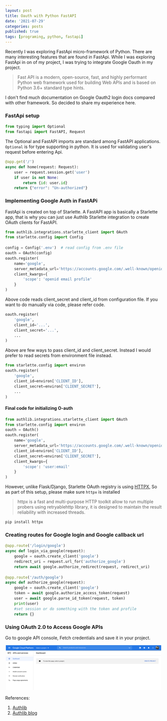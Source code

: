 ```yaml
---
layout: post
title: Oauth with Python FastAPI
date: '2021-07-29'
categories: posts
published: true
tags: [programing, python, fastapi]
---
```


Recently I was exploring FastApi micro-framework of Python. There are many interesting features that are found in FastApi. While I was exploring FastApi in on of my project, I was trying to integrate Google Oauth 
in my project. 

> Fast API is a modern, open-source, fast, and highly performant Python web framework used for building Web APIs and is based on Python 3.6+ standard type hints.

I don't find much documentation on Google Oauth2 login docs compared with other framework. So decided to share my experience here.

### FastApi setup

```python
from typing import Optional
from fastapi import FastAPI, Request
```

The Optional and FastAPI imports are standard among FastAPI applications. `Optional` is for type supporting in python. It is used for validating user's request before entering Api.


```python
@app.get('/')
async def home(request: Request):
    user = request.session.get('user')
    if user is not None:
        return {id: user.id}
    return {"error": "Un-authorized"}

```

### Implementing Google Auth in FastAPi

FastApi is created on top of Starlette. A FastAPI app is basically a Starlette app, that is why you can just use Authlib Starlette integration to create OAuth clients for FastAPI.

```python
from authlib.integrations.starlette_client import OAuth
from starlette.config import Config

config = Config('.env')  # read config from .env file
oauth = OAuth(config)
oauth.register(
    name='google',
    server_metadata_url='https://accounts.google.com/.well-known/openid-configuration',
    client_kwargs={
        'scope': 'openid email profile'
    }
)
```

Above code reads client_secret and client_id from configuration file. If you want to do manually via code, please refer code.

```python
oauth.register(
    'google',
    client_id='...',
    client_secret='...',
    ...
)
```

Above are few ways to pass client_id and client_secret. Instead I would prefer to read secrets from environment file instead.

```python
from starlette.config import environ
oauth.register(
    'google',
    client_id=environ['CLIENT_ID'],
    client_secret=environ['CLIENT_SECRET'],
    ...
)
```

#### Final code for initializing O-auth

```python
from authlib.integrations.starlette_client import OAuth
from starlette.config import environ
oauth = OAuth()
oauth.register(
    name='google',
    server_metadata_url='https://accounts.google.com/.well-known/openid-configuration',
    client_id=environ['CLIENT_ID'],
    client_secret=environ['CLIENT_SECRET'],
    client_kwargs={
        'scope': 'user:email'
    }
)
```

However, unlike Flask/Django, Starlette OAuth registry is using [HTTPX](https://github.com/encode/httpx), So as part of this setup, please make sure `httpx` is installed

> httpx is a fast and multi-purpose HTTP toolkit allow to run multiple probers using retryablehttp library, it is designed to maintain the result reliability with increased threads.

```bash
pip install httpx
```

### Creating routes for Google login and Google callback url

```python
@app.route('/login/google')
async def login_via_google(request):
    google = oauth.create_client('google')
    redirect_uri = request.url_for('authorize_google')
    return await google.authorize_redirect(request, redirect_uri)

@app.route('/auth/google')
async def authorize_google(request):
    google = oauth.create_client('google')
    token = await google.authorize_access_token(request)
    user = await google.parse_id_token(request, token)
    print(user)
    #set session or do something with the token and profile
    return {}

```

###  Using OAuth 2.0 to Access Google APIs

Go to google API console, Fetch credentials and save it in your project.
<div style="width:500px; margin: 10px auto"><img src="/img/blogs/fast-api/google-console.png" /></div>

References:
1. [Authlib](https://docs.authlib.org/en/latest/client/oauth2.html)
2. [Authlib blog](https://blog.authlib.org/2020/fastapi-google-login)
